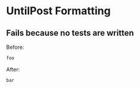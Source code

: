 <!-- gen:mayoverwrite -->
# UntilPost Formatting

## Fails because no tests are written

Before:
```ruby
foo
```

After:
```ruby
bar
```
